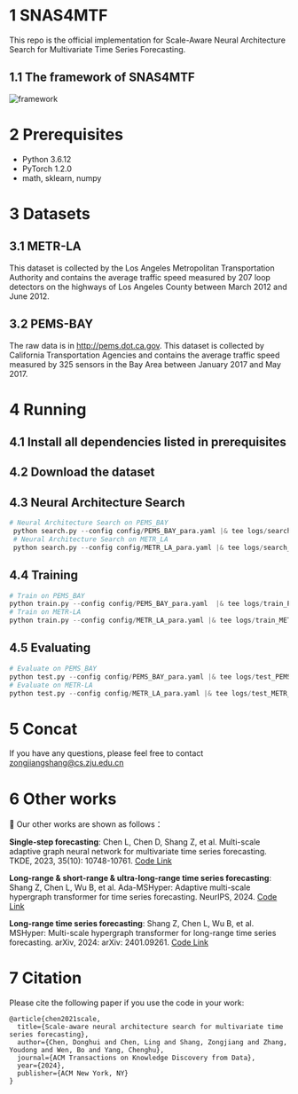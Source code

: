 # 1 SNAS4MTF
This repo is the official implementation for Scale-Aware Neural Architecture Search for Multivariate Time Series Forecasting.

## 1.1 The framework of SNAS4MTF
 ![framework](https://user-images.githubusercontent.com/18440709/142983473-f6bb12bd-266a-40ce-9116-00ce9a9f1059.jpg)

# 2 Prerequisites

* Python 3.6.12
* PyTorch 1.2.0
* math, sklearn, numpy
# 3 Datasets
## 3.1 METR-LA
This dataset is collected by the Los Angeles Metropolitan Transportation Authority and contains the average traffic speed measured by 207 loop detectors on the highways of Los Angeles County between March 2012 and June 2012.
## 3.2 PEMS-BAY
The raw data is in http://pems.dot.ca.gov. This dataset is collected by California Transportation Agencies and contains the average traffic speed measured by 325 sensors in the Bay Area between January 2017 and May 2017.
# 4 Running
## 4.1 Install all dependencies listed in prerequisites

## 4.2 Download the dataset

## 4.3 Neural Architecture Search
```python
# Neural Architecture Search on PEMS_BAY
 python search.py --config config/PEMS_BAY_para.yaml |& tee logs/search_PEMS_BAY.log
 # Neural Architecture Search on METR_LA
 python search.py --config config/METR_LA_para.yaml |& tee logs/search_METR_LA.log
```
## 4.4 Training
```python
# Train on PEMS_BAY
python train.py --config config/PEMS_BAY_para.yaml  |& tee logs/train_PEMS_BAY.log
# Train on METR-LA
python train.py --config config/METR_LA_para.yaml |& tee logs/train_METR_LA.log
```
## 4.5 Evaluating
```python
# Evaluate on PEMS_BAY
python test.py --config config/PEMS_BAY_para.yaml |& tee logs/test_PEMS_BAY.log
# Evaluate on METR-LA
python test.py --config config/METR_LA_para.yaml |& tee logs/test_METR_LA.log
```
# 5 Concat
If you have any questions, please feel free to contact zongjiangshang@cs.zju.edu.cn

# 6 Other works
📝 Our other works are shown as follows：

**Single-step forecasting**: Chen L, Chen D, Shang Z, et al. Multi-scale adaptive graph neural network for multivariate time series forecasting. TKDE, 2023, 35(10): 10748-10761.
[Code Link](https://github.com/shangzongjiang/MAGNN)

**Long-range & short-range & ultra-long-range time series forecasting**: Shang Z, Chen L, Wu B, et al. Ada-MSHyper: Adaptive multi-scale hypergraph transformer for time series forecasting. NeurIPS, 2024. [Code Link](https://github.com/shangzongjiang/Ada-MSHyper)

**Long-range time series forecasting**: Shang Z, Chen L, Wu B, et al. MSHyper: Multi-scale hypergraph transformer for long-range time series forecasting. arXiv, 2024: arXiv: 2401.09261. [Code Link](https://github.com/shangzongjiang/MSHyper)

# 7 Citation
Please cite the following paper if you use the code in your work:

```
@article{chen2021scale,
  title={Scale-aware neural architecture search for multivariate time series forecasting},
  author={Chen, Donghui and Chen, Ling and Shang, Zongjiang and Zhang, Youdong and Wen, Bo and Yang, Chenghu},
  journal={ACM Transactions on Knowledge Discovery from Data},
  year={2024},
  publisher={ACM New York, NY}
}
```

